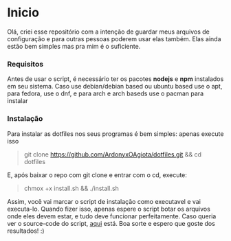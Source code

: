 # Inicio
Olá, criei esse repositório com a intenção de guardar meus arquivos de configuração e para outras pessoas poderem usar elas também. Elas ainda estão bem simples mas pra mim é o suficiente.

### Requisitos
Antes de usar o script, é necessário ter os pacotes **nodejs** e **npm** instalados em seu sistema. Caso use debian/debian based ou ubuntu based use o apt, para fedora, use o dnf, e para arch e arch baseds use o pacman para instalar

### Instalação
Para instalar as dotfiles nos seus programas é bem simples: apenas execute isso
> git clone https://github.com/ArdonyxOAgiota/dotfiles.git && cd dotfiles <br>


E, após baixar o repo com git clone e entrar com o cd, execute:
> chmox +x install.sh && ./install.sh <br>

Assim, você vai marcar o script de instalação como executavel e vai executa-lo. Quando fizer isso, apenas espere o script botar os arquivos onde eles devem estar, e tudo deve funcionar perfeitamente. Caso queria ver o source-code do script, [aqui](https://github.com/ArdonyxOAgiota/dotfiles/blob/master/install.sh) está. Boa sorte e espero que goste dos resultados! :)
